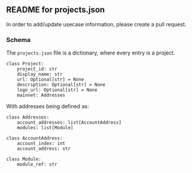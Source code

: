 ## README for projects.json
In order to add/update usecase information, please create a pull request.

### Schema
The `projects.json` file is a dictionary, where every entry is a project.

```
class Project:
    project_id: str
    display_name: str
    url: Optional[str] = None
    description: Optional[str] = None
    logo_url: Optional[str] = None
    mainnet: Addresses
```

With addresses being defined as:


```
class Addresses:
    account_addresses: list[AccountAddress]
    modules: list[Module]

class AccountAddress:
    account_index: int
    account_address: str
    
class Module:
    module_ref: str
    
```

